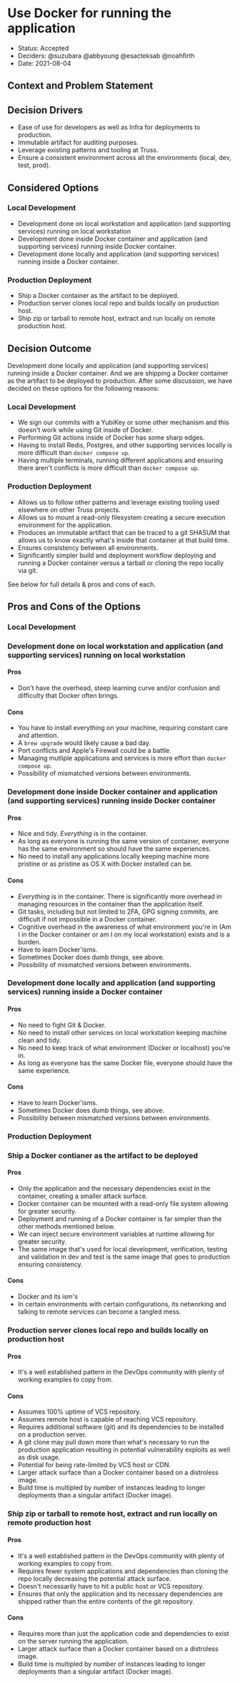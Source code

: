 # Use Docker for running the application

- Status: Accepted
- Deciders: @suzubara @abbyoung @esacteksab @noahfirth
- Date: 2021-08-04

## Context and Problem Statement

## Decision Drivers

- Ease of use for developers as well as Infra for deployments to production.
- Immutable artifact for auditing purposes.
- Leverage existing patterns and tooling at Truss.
- Ensure a consistent environment across all the environments (local, dev, test, prod).

## Considered Options

### Local Development

- Development done on local workstation and application (and supporting services) running on local workstation
- Development done inside Docker container and application (and supporting services) running inside Docker container.
- Development done locally and application (and supporting services) running inside a Docker container.

### Production Deployment

- Ship a Docker container as the artifact to be deployed.
- Production server clones local repo and builds locally on production host.
- Ship zip or tarball to remote host, extract and run locally on remote production host.

## Decision Outcome

Development done locally and application (and supporting services) running inside a Docker container. And we are shipping a Docker container as the artifact to be deployed to production. After some discussion, we have decided on these options for the following reasons:

### Local Development

- We sign our commits with a YubiKey or some other mechanism and this doesn't work while using Git inside of Docker.
- Performing Git actions inside of Docker has some sharp edges.
- Having to install Redis, Postgres, and other supporting services locally is more difficult than `docker compose up`.
- Having multiple terminals, running different applications and ensuring there aren't conflicts is more difficult than `docker compose up`.

### Production Deployment

- Allows us to follow other patterns and leverage existing tooling used elsewhere on other Truss projects.
- Allows us to mount a read-only filesystem creating a secure execution environment for the application.
- Produces an immutable artifact that can be traced to a git SHASUM that allows us to know exactly what's inside that container at that build time.
- Ensures consistency between all environments.
- Significantly simpler build and deployment workflow deploying and running a Docker container versus a tarball or cloning the repo locally via git.

See below for full details & pros and cons of each.

## Pros and Cons of the Options <!-- optional -->
### Local Development

### Development done on local workstation and application (and supporting services) running on local workstation

#### Pros

- Don't have the overhead, steep learning curve and/or confusion and difficulty that Docker often brings.

#### Cons

- You have to install everything on your machine, requiring constant care and attention.
- A `brew upgrade` would likely cause a bad day.
- Port conflicts and Apple's Firewall could be a battle.
- Managing mutliple applications and services is more effort than `docker compose up`.
- Possibility of mismatched versions between environments.

### Development done inside Docker container and application (and supporting services) running inside Docker container

#### Pros

- Nice and tidy. _Everything_ is in the container.
- As long as everyone is running the same version of container, everyone has the same environment so should have the same experiences.
- No need to install any applications locally keeping machine more pristine or as pristine as OS X with Docker installed can be.

#### Cons

- _Everything_ is in the container. There is significantly more overhead in managing resources in the container than the application itself.
- Git tasks, including but not limited to 2FA, GPG signing commits, are difficult if not impossible in a Docker container.
- Cognitive overhead in the awareness of what environment you're in (Am I in the Docker container or am I on my local workstation) exists and is a burden.
- Have to learn Docker'isms.
- Sometimes Docker does dumb things, see above.
- Possibility of mismatched versions between environments.

### Development done locally and application (and supporting services) running inside a Docker container

#### Pros

- No need to fight Git & Docker.
- No need to install other services on local workstation keeping machine clean and tidy.
- No need to keep track of what environment (Docker or localhost) you're in.
- As long as everyone has the same Docker file, everyone should have the same experience.

#### Cons

- Have to learn Docker'isms.
- Sometimes Docker does dumb things, see above.
- Possibility between mismatched versions between environments.

### Production Deployment

### Ship a Docker contianer as the artifact to be deployed

#### Pros

- Only the application and the necessary dependencies exist in the container, creating a smaller attack surface.
- Docker container can be mounted with a read-only file system allowing for greater security.
- Deployment and running of a Docker container is far simpler than the other methods mentioned below.
- We can inject secure environment variables at runtime allowing for greater security.
- The same image that's used for local development, verification, testing and validation in dev and test is the same image that goes to production ensuring consistency.

#### Cons

- Docker and its ism's
- In certain environments with certain configurations, its networking and talking to remote services can become a tangled mess.

### Production server clones local repo and builds locally on production host

#### Pros

- It's a well established pattern in the DevOps community with plenty of working examples to copy from.

#### Cons

- Assumes 100% uptime of VCS repository.
- Assumes remote host is capable of reaching VCS repository.
- Requires additional software (git) and its dependencies to be installed on a production server.
- A git clone may pull down more than what's necessary to run the production application resulting in potential vulnerability exploits as well as disk usage.
- Potential for being rate-limited by VCS host or CDN.
- Larger attack surface than a Docker container based on a distroless image.
- Build time is multipled by number of instances leading to longer deployments than a singular artifact (Docker image).

### Ship zip or tarball to remote host, extract and run locally on remote production host

#### Pros

- It's a well established pattern in the DevOps community with plenty of working examples to copy from.
- Requires fewer system applications and dependencies than cloning the repo locally decreasing the potential attack surface.
- Doesn't necessarily have to hit a public host or VCS repository.
- Ensures that only the application and its necessary dependencies are shipped rather than the entire contents of the git repository.

#### Cons

- Requires more than just the application code and dependencies to exist on the server running the application.
- Larger attack surface than a Docker container based on a distroless image.
- Build time is multipled by number of instances leading to longer deployments than a singular artifact (Docker image).
